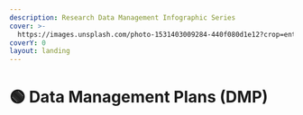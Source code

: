 ```yaml
---
description: Research Data Management Infographic Series
cover: >-
  https://images.unsplash.com/photo-1531403009284-440f080d1e12?crop=entropy&cs=srgb&fm=jpg&ixid=M3wxOTcwMjR8MHwxfHNlYXJjaHw3fHxQbGFuc3xlbnwwfHx8fDE2ODk1OTg1NDl8MA&ixlib=rb-4.0.3&q=85
coverY: 0
layout: landing
---
```


# 🟢 Data Management Plans (DMP)

